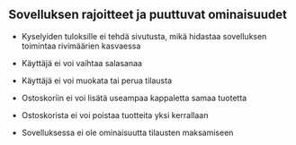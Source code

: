 ## Sovelluksen rajoitteet ja puuttuvat ominaisuudet

- Kyselyiden tuloksille ei tehdä sivutusta, mikä hidastaa sovelluksen toimintaa rivimäärien kasvaessa

- Käyttäjä ei voi vaihtaa salasanaa

- Käyttäjä ei voi muokata tai perua tilausta

- Ostoskoriin ei voi lisätä useampaa kappaletta samaa tuotetta

- Ostoskorista ei voi poistaa tuotteita yksi kerrallaan

- Sovelluksessa ei ole ominaisuutta tilausten maksamiseen
